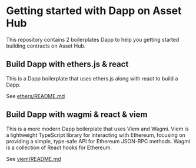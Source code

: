 # Getting started with Dapp on Asset Hub

This repository contains 2 boilerplates Dapp to help you getting started building contracts on Asset Hub.

## Build Dapp with ethers.js & react

This is a Dapp boilerplate that uses ethers.js along with react to build a Dapp.

See [ethers/README.md](./ethers)

## Build Dapp with wagmi & react & viem

This is a more modern Dapp boilerplate that uses Viem and Wagmi.
Viem is a lightweight TypeScript library for interacting with Ethereum, focusing on providing a simple, type-safe API for Ethereum JSON-RPC methods. Wagmi is a collection of React hooks for Ethereum.

See [viem/README.md](./viem)

